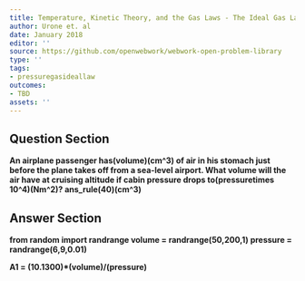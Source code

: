 ```yaml
---
title: Temperature, Kinetic Theory, and the Gas Laws - The Ideal Gas Law
author: Urone et. al
date: January 2018
editor: ''
source: https://github.com/openwebwork/webwork-open-problem-library
type: ''
tags:
- pressuregasideallaw
outcomes:
- TBD
assets: ''
---
```


## Question Section 

<b>
An airplane passenger has(volume)(cm^3) of air in his stomach just before the plane takes off from a sea-level airport. What volume will the air have at cruising altitude if cabin pressure drops to(pressuretimes 10^4)(Nm^2)?
ans_rule(40)(cm^3)



## Answer Section

from random import randrange
volume = randrange(50,200,1)
pressure = randrange(6,9,0.01)

A1 = (10.1300)*(volume)/(pressure)